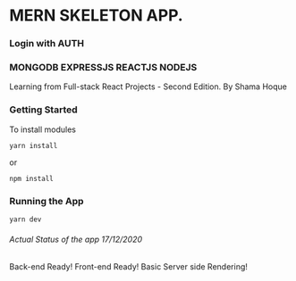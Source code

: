 # MERN SKELETON APP.

### Login with AUTH

### MONGODB EXPRESSJS REACTJS NODEJS

Learning from Full-stack React Projects - Second Edition. By Shama Hoque

### Getting Started

To install modules

```
yarn install
```

or

```
npm install
```

### Running the App

```
yarn dev
```

###### Actual Status of the app 17/12/2020

Back-end Ready!
Front-end Ready!
Basic Server side Rendering!
